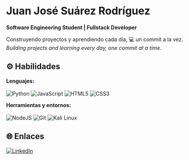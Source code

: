 # Juan José Suárez Rodríguez

**Software Engineering Student | Fullstack Developer**

Construyendo proyectos y aprendiendo cada día, 💻 un commit a la vez.<br>
*Building projects and learning every day, one commit at a time.*

## ⚙️ Habilidades
**Lenguajes:**  
<br>
![Python](https://img.shields.io/badge/-Python-3776AB?style=for-the-badge&logo=python&logoColor=white)
![JavaScript](https://img.shields.io/badge/-JavaScript-F7DF1E?style=for-the-badge&logo=javascript&logoColor=black)
![HTML5](https://img.shields.io/badge/-HTML5-E34F26?style=for-the-badge&logo=html5&logoColor=white)
![CSS3](https://img.shields.io/badge/-CSS3-1572B6?style=for-the-badge&logo=css3&logoColor=white&labelColor=1572B6)




**Herramientas y entornos:**  
<br>
![NodeJS](https://img.shields.io/badge/-NodeJS-339933?style=for-the-badge&logo=node.js&logoColor=white)
![Git](https://img.shields.io/badge/-Git-F05032?style=for-the-badge&logo=git&logoColor=white)
![Kali Linux](https://img.shields.io/badge/-Kali_Linux-0B3D91?style=for-the-badge&logo=kali-linux&logoColor=white)

## 🌐 Enlaces
[![LinkedIn](https://img.shields.io/badge/-LinkedIn-0A66C2?style=for-the-badge&logo=linkedin&logoColor=white)](https://www.linkedin.com/in/juan-jos%C3%A9-su%C3%A1rez-52050a2bb/)








